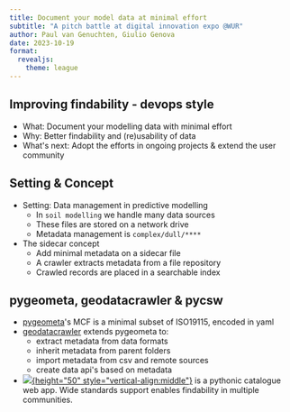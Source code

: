 ```yaml
---
title: Document your model data at minimal effort
subtitle: "A pitch battle at digital innovation expo @WUR"
author: Paul van Genuchten, Giulio Genova 
date: 2023-10-19
format:
  revealjs: 
    theme: league
---
```


## Improving findability - devops style 

- What: Document your modelling data with minimal effort
- Why: Better findability and (re)usability of data
- What's next: Adopt the efforts in ongoing projects & extend the user community

## Setting & Concept

- Setting: Data management in predictive modelling
    - In `soil modelling` we handle many data sources
    - These files are stored on a network drive
    - Metadata management is `complex/dull/****`
- The sidecar concept
    - Add minimal metadata on a sidecar file
    - A crawler extracts metadata from a file repository
    - Crawled records are placed in a searchable index

## pygeometa, geodatacrawler & pycsw

- [pygeometa](https://github.com/geopython/pygeometa)'s MCF is a minimal subset of ISO19115, encoded in yaml 
- [geodatacrawler](https://pypi.org/project/geodatacrawler/) extends pygeometa to: 
    - extract metadata from data formats
    - inherit metadata from parent folders
    - import metadata from csv and remote sources
    - create data api's based on metadata
- [![](https://demo.pycsw.org/gisdata/static/logo-horizontal.png){height="50" style="vertical-align:middle"}](https://pycsw.org) is a pythonic catalogue web app. Wide standards support enables findability in multiple communities.
